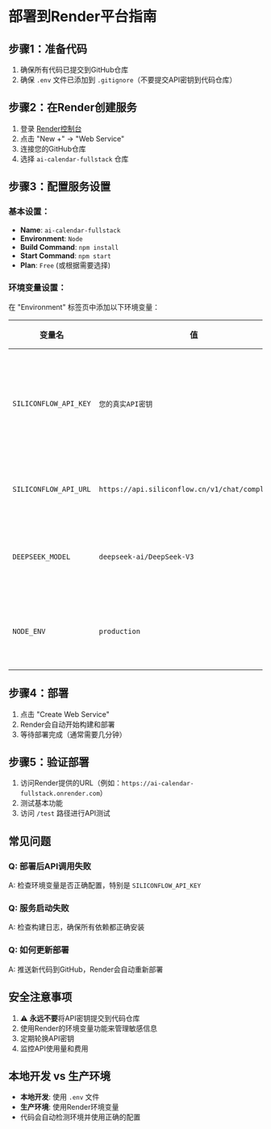 # 部署到Render平台指南

## 步骤1：准备代码

1. 确保所有代码已提交到GitHub仓库
2. 确保 `.env` 文件已添加到 `.gitignore`（不要提交API密钥到代码仓库）

## 步骤2：在Render创建服务

1. 登录 [Render控制台](https://render.com)
2. 点击 "New +" → "Web Service"
3. 连接您的GitHub仓库
4. 选择 `ai-calendar-fullstack` 仓库

## 步骤3：配置服务设置

### 基本设置：
- **Name**: `ai-calendar-fullstack`
- **Environment**: `Node`
- **Build Command**: `npm install`
- **Start Command**: `npm start`
- **Plan**: `Free` (或根据需要选择)

### 环境变量设置：
在 "Environment" 标签页中添加以下环境变量：

| 变量名 | 值 | 说明 |
|--------|-----|------|
| `SILICONFLOW_API_KEY` | `您的真实API密钥` | ⚠️ 必须填入真实密钥 |
| `SILICONFLOW_API_URL` | `https://api.siliconflow.cn/v1/chat/completions` | API端点地址 |
| `DEEPSEEK_MODEL` | `deepseek-ai/DeepSeek-V3` | 使用的AI模型 |
| `NODE_ENV` | `production` | 生产环境标识 |

## 步骤4：部署

1. 点击 "Create Web Service"
2. Render会自动开始构建和部署
3. 等待部署完成（通常需要几分钟）

## 步骤5：验证部署

1. 访问Render提供的URL（例如：`https://ai-calendar-fullstack.onrender.com`）
2. 测试基本功能
3. 访问 `/test` 路径进行API测试

## 常见问题

### Q: 部署后API调用失败
A: 检查环境变量是否正确配置，特别是 `SILICONFLOW_API_KEY`

### Q: 服务启动失败
A: 检查构建日志，确保所有依赖都正确安装

### Q: 如何更新部署
A: 推送新代码到GitHub，Render会自动重新部署

## 安全注意事项

1. ⚠️ **永远不要**将API密钥提交到代码仓库
2. 使用Render的环境变量功能来管理敏感信息
3. 定期轮换API密钥
4. 监控API使用量和费用

## 本地开发 vs 生产环境

- **本地开发**: 使用 `.env` 文件
- **生产环境**: 使用Render环境变量
- 代码会自动检测环境并使用正确的配置